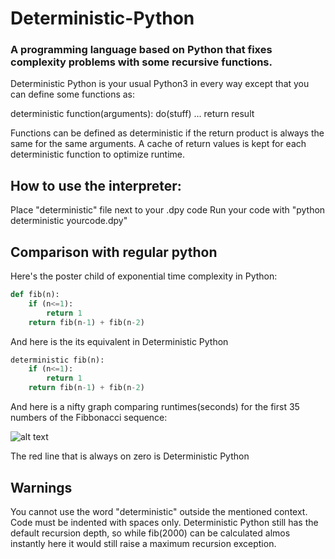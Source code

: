 # Deterministic-Python
### A programming language based on Python that fixes complexity problems with some recursive functions.

Deterministic Python is your usual Python3 in every way except that you can define some functions as:

deterministic function(arguments):
    do(stuff)
	...
	return result
	
Functions can be defined as deterministic if the return product is always the same for the same arguments.
A cache of return values is kept for each deterministic function to optimize runtime.

## How to use the interpreter:
Place "deterministic" file next to your .dpy code
Run your code with "python deterministic yourcode.dpy"

## Comparison with regular python

Here's the poster child of exponential time complexity in Python:
```python
def fib(n):
    if (n<=1):
        return 1
    return fib(n-1) + fib(n-2)
```
And here is the its equivalent in Deterministic Python
```python
deterministic fib(n):
    if (n<=1):
        return 1
    return fib(n-1) + fib(n-2)
```
And here is a nifty graph comparing runtimes(seconds) for the first 35 numbers of the Fibbonacci sequence:

![alt text](https://image.ibb.co/foSnOH/comparision.png "time graph")

The red line that is always on zero is Deterministic Python

## Warnings

You cannot use the word "deterministic" outside the mentioned context.
Code must be indented with spaces only.
Deterministic Python still has the default recursion depth, so while fib(2000) can be calculated almos instantly here it would still raise a maximum recursion exception.
